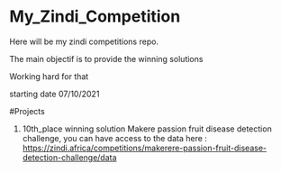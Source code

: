 # My_Zindi_Competition
Here will be my zindi competitions repo.

The main objectif is to provide the winning solutions

Working hard for that

starting date 07/10/2021

#Projects

1. 10th_place winning solution Makere passion fruit disease detection challenge, you can have access to the data here : https://zindi.africa/competitions/makerere-passion-fruit-disease-detection-challenge/data

